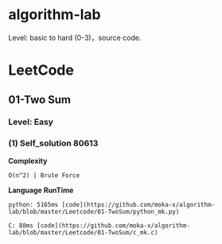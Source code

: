 # algorithm-lab
Level: basic to hard (0-3)，source code.

# LeetCode

## 01-Two Sum 

### Level: Easy

### (1) Self_solution 80613 

**Complexity**
		
	O(n^2) | Brute Force

**Language RunTime**
	
	python: 5165ms [code](https://github.com/moka-x/algorithm-lab/blob/master/Leetcode/01-TwoSum/python_mk.py) 

	C: 88ms [code](https://github.com/moka-x/algorithm-lab/blob/master/Leetcode/01-TwoSum/c_mk.c)


<!--

### **SourceCode**

- **Brute Force**
 
 		
	python [code](https://github.com/moka-x/algorithm-lab/blob/master/Leetcode/01-TwoSum/python_mk.py)
 	
	c [code](https://github.com/moka-x/algorithm-lab/blob/master/Leetcode/01-TwoSum/c_mk.c)


`<blockquote>`

 **HashMap**
 
 python [code]()
 c [code]()
-->
